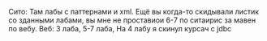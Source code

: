 Сито:
 Там лабы с паттернами и xml. Ещё вы когда-то скидывали листик со зданными лабами, вы мне не проставиои 6-7 по ситаирис за мавен по вебу.
Веб:
 3 лаба,
 5-7 лаба,
 На 4 лабу я скинул курсач с jdbc
